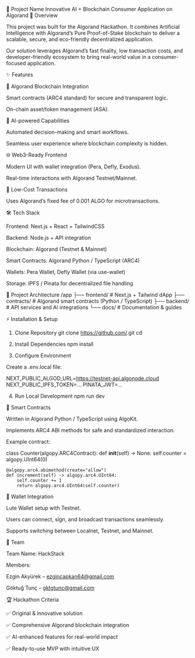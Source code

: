🚀 Project Name
Innovative AI + Blockchain Consumer Application on Algorand
📖 Overview

This project was built for the Algorand Hackathon. It combines Artificial Intelligence with Algorand’s Pure Proof-of-Stake blockchain to deliver a scalable, secure, and eco-friendly decentralized application.

Our solution leverages Algorand’s fast finality, low transaction costs, and developer-friendly ecosystem to bring real-world value in a consumer-focused application.

✨ Features

🔗 Algorand Blockchain Integration

Smart contracts (ARC4 standard) for secure and transparent logic.

On-chain asset/token management (ASA).

🤖 AI-powered Capabilities

Automated decision-making and smart workflows.

Seamless user experience where blockchain complexity is hidden.

🌐 Web3-Ready Frontend

Modern UI with wallet integration (Pera, Defly, Exodus).

Real-time interactions with Algorand Testnet/Mainnet.

💸 Low-Cost Transactions

Uses Algorand’s fixed fee of 0.001 ALGO for microtransactions.

🛠 Tech Stack

Frontend: Next.js + React + TailwindCSS

Backend: Node.js + API integration

Blockchain: Algorand (Testnet & Mainnet)

Smart Contracts: Algorand Python / TypeScript (ARC4)

Wallets: Pera Wallet, Defly Wallet (via use-wallet)

Storage: IPFS / Pinata for decentralized file handling

📂 Project Architecture
/app
  ├── frontend/         # Next.js + Tailwind dApp
  ├── contracts/        # Algorand smart contracts (Python / TypeScript)
  ├── backend/          # API services and AI integrations
  └── docs/             # Documentation & guides

⚡️ Installation & Setup
1. Clone Repository
git clone https://github.com/<your-repo>.git
cd <your-repo>

2. Install Dependencies
npm install

3. Configure Environment

Create a .env.local file:

NEXT_PUBLIC_ALGOD_URL=https://testnet-api.algonode.cloud
NEXT_PUBLIC_IPFS_TOKEN=...
PINATA_JWT=...

4. Run Local Development
npm run dev

🔐 Smart Contracts

Written in Algorand Python / TypeScript using AlgoKit.

Implements ARC4 ABI methods for safe and standardized interaction.

Example contract:

class Counter(algopy.ARC4Contract):
    def __init__(self) -> None:
        self.counter = algopy.UInt64(0)

    @algopy.arc4.abimethod(create="allow")
    def increment(self) -> algopy.arc4.UInt64:
        self.counter += 1
        return algopy.arc4.UInt64(self.counter)

📱 Wallet Integration

Lute Wallet setup with Testnet.

Users can connect, sign, and broadcast transactions seamlessly.

Supports switching between Localnet, Testnet, and Mainnet.

👥 Team

Team Name: HackStack

Members:

Ezgin Akyürek – ezgincapkan64@gmail.com

Göktuğ Tunç – gktgtunc@gmail.com

🏆 Hackathon Criteria

✅ Original & innovative solution

✅ Comprehensive Algorand blockchain integration

✅ AI-enhanced features for real-world impact

✅ Ready-to-use MVP with intuitive UX
